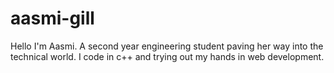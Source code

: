 # aasmi-gill
Hello I'm Aasmi. A second year engineering student paving her way into the technical world. I code in c++ and trying out my hands in web development.
